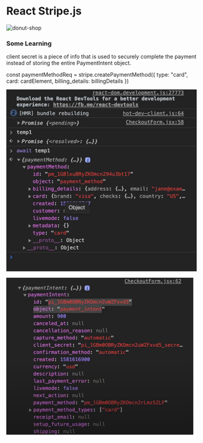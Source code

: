 # React Stripe.js 

![donut-shop](https://user-images.githubusercontent.com/59585336/74299251-111fb300-4d1a-11ea-932b-a6e7b33f6ea8.gif)

### Some Learning 

client secret is a piece of info that is used to securely complete the payment instead of storing the entire PaymentIntent object. 


const paymentMethodReq = stripe.createPaymentMethod({ 
type: "card", 
card: cardElement,
billing_details: billingDetails 
}) 


![alt text](https://github.com/taroserigano/Super_SimpleReact__Stripe_Practice/blob/main/tm1.png)

![alt text](https://github.com/taroserigano/Super_SimpleReact__Stripe_Practice/blob/main/tmp2.png)
